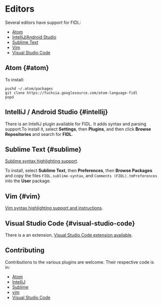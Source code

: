 # Editors

Several editors have support for FIDL:

* [Atom](#atom)
* [IntelliJ/Android Studio](#intellij)
* [Sublime Text](#sublime)
* [Vim](#vim)
* [Visual Studio Code](#visual-studio-code)

## Atom {#atom}

To install:

```
pushd ~/.atom/packages
git clone https://fuchsia.googlesource.com/atom-language-fidl
popd
```

## IntelliJ / Android Studio {#intellij}

There is an IntelliJ plugin available for FIDL. It adds syntax and parsing
support.To install it, select **Settings**, then **Plugins**, and then click
**Browse Repositories** and search for **FIDL**.

## Sublime Text {#sublime}

[Sublime syntax highlighting support](/garnet/public/lib/fidl/tools/sublime).

To install, select **Sublime Text**, then **Preferences**, then
**Browse Packages** and copy the files `FIDL.sublime-syntax`, and
`Comments (FIDL).tmPreferences` into the **User** package.

## Vim {#vim}

[Vim syntax highlighting support and instructions](/garnet/public/lib/fidl/tools/vim).

## Visual Studio Code {#visual-studio-code}

There is a an extension,
[Visual Studio Code extension available](https://marketplace.visualstudio.com/items?itemName=fuchsia-authors.language-fidl).

## Contributing

Contributions to the various plugins are welcome. Their respective code is in:

* [Atom](https://fuchsia.googlesource.com/atom-language-fidl/)
* [IntelliJ](https://fuchsia.googlesource.com/intellij-language-fidl/)
* [Sublime](/garnet/public/lib/fidl/tools/sublime)
* [vim](/garnet/public/lib/fidl/tools/vim)
* [Visual Studio Code](https://fuchsia.googlesource.com/vscode-language-fidl/)

